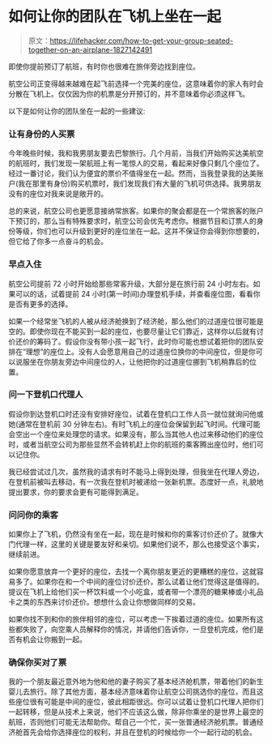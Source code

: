 # 如何让你的团队在飞机上坐在一起

> 原文：<https://lifehacker.com/how-to-get-your-group-seated-together-on-an-airplane-1827142491>

即使你提前预订了航班，有时你也很难在旅伴旁边找到座位。



航空公司正变得越来越难在起飞前选择一个完美的座位，这意味着你的家人有时会分散在飞机上。仅仅因为你的机票是分开预订的，并不意味着你必须这样飞。

以下是如何让你的团队坐在一起的一些建议:

### 让有身份的人买票

今年晚些时候，我和我男朋友要去巴黎旅行。几个月前，当我们开始购买达美航空的航班时，我们发现一架航班上有一笔惊人的交易，看起来好像只剩几个座位了。经过一番讨论，我们认为便宜的票价不值得坐在一起。然而，当我登录我的达美账户(我在那里有身份)购买机票时，我们发现我们有大量的飞机可供选择。我男朋友没有的座位对我来说是敞开的。

总的来说，航空公司也更愿意接纳常旅客。如果你的聚会都是在一个常旅客的账户下预订的，那么当有特殊要求时，航空公司会优先考虑你。根据节目和订票人的身份等级，你们也可以升级到更好的座位坐在一起。这并不保证你会得到你想要的，但它给了你多一点奋斗的机会。

### 早点入住

航空公司提前 72 小时开始给那些常客升级，大部分是在旅行前 24 小时左右。如果可以的话，试着提前 24 小时(第一时间)办理登机手续，并查看座位图，看看你是否有更多的选择。

如果一个经常坐飞机的人被从经济舱换到了经济舱，那么他们的过道座位很可能是空的。即使你现在不能买到一起的座位，也要尽量让它们靠近，这样你以后就有讨价还价的筹码了。假设你没有带小孩一起飞行，此时你可能也想试着把你的团队安排在“理想”的座位上。没有人会愿意用自己的过道座位换你的中间座位，但是你可以说服坐在你朋友旁边中间座位的人，让他把你的过道座位挪到飞机稍靠后的位置。

### 问一下登机口代理人

假设你到达登机口时还没有安排好座位，试着在登机口工作人员一就位就询问他或她(通常在登机前 30 分钟左右)。有时飞机上的座位会保留到起飞时间。代理可能会空出一个座位来处理您的请求。如果没有，那么当其他人也过来移动他们的座位时，或者当航空公司为那些显然不会转机赶上你的航班的乘客腾出座位时，他们可以记住你。

我已经尝试过几次，虽然我的请求有时不能马上得到处理，但我坐在代理人旁边，在登机前被叫去移动，有一次我在登机时被递给一张新机票。态度好一点，礼貌地提出要求，你的要求会更有可能得到满足。

### 问问你的乘客

如果你上了飞机，仍然没有坐在一起，现在是时候和你的乘客讨价还价了。就像大门代理一样，这里的关键是要友好和亲切。如果他们说不，那么也接受这个事实，继续前进。

如果你愿意放弃一个更好的座位，去找一个离你朋友更近的更糟糕的座位，这就容易多了。如果你在和一个中间的座位讨价还价，那么试着让他们觉得这是值得的。提议在飞机上给他们买一杯饮料或一个小吃盒，或者带一个漂亮的糖果棒或小礼品卡之类的东西来讨价还价。想想什么会让你想做同样的交易。

如果你找不到和你的旅伴相邻的座位，可以考虑一下挨着过道的座位。如果所有这些都失败了，向空乘人员解释你的情况，并请他们告诉你，一旦登机完成，他们是否有机会让你搬到一起。

### 确保你买对了票

我的一个朋友最近意外地为他和他的妻子购买了基本经济舱机票，带着他们的新生婴儿去旅行。除了其他方面，基本经济意味着你让航空公司挑选你的座位，而且这些座位很有可能是中间的座位，彼此相距很远。你可以试着让登机口代理人把你们一起转移，但是从技术上来说，他们不应该这么做，除非你乘坐的是世界上最空的航班，否则他们可能无法帮助你。帮自己一个忙，买一张普通经济舱机票。普通经济舱首先会给你选择座位的权利，并且在登机的时候给你一个一起行动的机会。